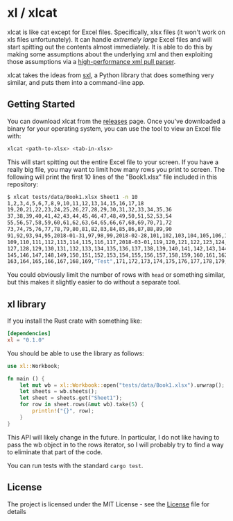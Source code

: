 # xl / xlcat

xlcat is like cat except for Excel files. Specifically, xlsx files (it won't
work on xls files unfortunately). It can handle *extremely large* Excel files
and will start spitting out the contents almost immediately. It is able to do
this by making some assumptions about the underlying xml and then exploiting
those assumptions via a [high-performance xml pull
parser](https://github.com/tafia/quick-xml).

xlcat takes the ideas from [sxl](https://github.com/ktr/sxl/), a Python library
that does something very similar, and puts them into a command-line app.

## Getting Started

You can download xlcat from the
[releases](https://github.com/xlprotips/xl/releases) page. Once you've
downloaded a binary for your operating system, you can use the tool to view an
Excel file with:

```bash
xlcat <path-to-xlsx> <tab-in-xlsx>
```

This will start spitting out the entire Excel file to your screen. If you have
a really big file, you may want to limit how many rows you print to screen. The
following will print the first 10 lines of the "Book1.xlsx" file included in
this repository:

```bash
$ xlcat tests/data/Book1.xlsx Sheet1 -n 10
1,2,3,4,5,6,7,8,9,10,11,12,13,14,15,16,17,18
19,20,21,22,23,24,25,26,27,28,29,30,31,32,33,34,35,36
37,38,39,40,41,42,43,44,45,46,47,48,49,50,51,52,53,54
55,56,57,58,59,60,61,62,63,64,65,66,67,68,69,70,71,72
73,74,75,76,77,78,79,80,81,82,83,84,85,86,87,88,89,90
91,92,93,94,95,2018-01-31,97,98,99,2018-02-28,101,102,103,104,105,106,107,108
109,110,111,112,113,114,115,116,117,2018-03-01,119,120,121,122,123,124,125,126
127,128,129,130,131,132,133,134,135,136,137,138,139,140,141,142,143,144
145,146,147,148,149,150,151,152,153,154,155,156,157,158,159,160,161,162
163,164,165,166,167,168,169,"Test",171,172,173,174,175,176,177,178,179,180
```

You could obviously limit the number of rows with `head` or something similar,
but this makes it slightly easier to do without a separate tool.

## xl library

If you install the Rust crate with something like:

```toml
[dependencies]
xl = "0.1.0"
```

You should be able to use the library as follows:

```rust
use xl::Workbook;

fn main () {
    let mut wb = xl::Workbook::open("tests/data/Book1.xlsx").unwrap();
    let sheets = wb.sheets();
    let sheet = sheets.get("Sheet1");
    for row in sheet.rows(&mut wb).take(5) {
        println!("{}", row);
    }
}
```

This API will likely change in the future. In particular, I do not like having
to pass the wb object in to the rows iterator, so I will probably try to find a
way to eliminate that part of the code.

You can run tests with the standard `cargo test`.

## License

The project is licensed under the MIT License - see the [License](/LICENSE.md)
file for details
